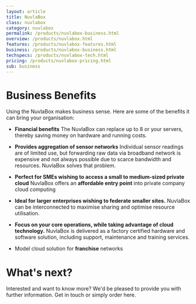 ```yaml
---
layout: article
title: NuvlaBox
class: nuvlabox
category: nuvlabox
permalink: /products/nuvlabox-business.html
overview: /products/nuvlabox.html
features: /products/nuvlabox-features.html
business: /products/nuvlabox-business.html
techspecs: /products/nuvlabox-tech.html
pricing: /products/nuvlabox-pricing.html
sub: business
---
```


Business Benefits
=================

Using the NuvlaBox makes business sense. Here are some of the benefits it can bring your organisation:

* **Financial benefits** The NuvlaBox can replace up to 8 or your servers, thereby saving money on hardware and running costs.

* **Provides aggregation of sensor networks** Individual sensor readings are of limited use, but forwarding raw data via broadband network is expensive and not always possible due to scarce bandwidth and resources. NuvlaBox solves that problem.

* **Perfect for SMEs wishing to access a small to medium-sized private cloud** NuvlaBox offers an **affordable entry point** into private company cloud computing

* **Ideal for larger enterprises wishing to federate smaller sites.** NuvlaBox can be interconnected to maximise sharing and optimise resource utilisation.

* **Focus on your core operations, while taking advantage of cloud technology.** NuvlaBox is delivered as a factory certified hardware and software solution, including support, maintenance and training services.

* Model cloud solution for **franchise** networks

What's next?
====

Interested and want to know more? We'd be pleased to provide you with further information. Get in touch or simply order here.

<span class='contact-us-placeholder'></span>

<span class='order-now-placeholder'></span>

